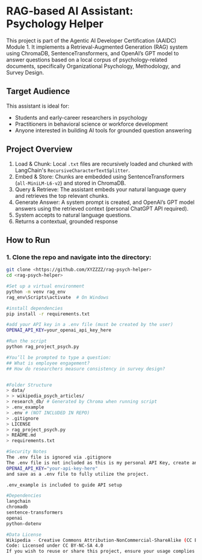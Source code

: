 # RAG-based AI Assistant: Psychology Helper

This project is part of the Agentic AI Developer Certification (AAIDC) Module 1. It implements a Retrieval-Augmented Generation (RAG) system using ChromaDB, SentenceTransformers, and OpenAI’s GPT model to answer questions based on a local corpus of psychology-related documents, specifically Organizational Psychology, Methodology, and Survey Design.

## Target Audience

This assistant is ideal for:
- Students and early-career researchers in psychology
- Practitioners in behavioral science or workforce development
- Anyone interested in building AI tools for grounded question answering

## Project Overview

1. Load & Chunk: Local `.txt` files are recursively loaded and chunked with LangChain's `RecursiveCharacterTextSplitter`.
2. Embed & Store: Chunks are embedded using SentenceTransformers (`all-MiniLM-L6-v2`) and stored in ChromaDB.
3. Query & Retrieve: The assistant embeds your natural language query and retrieves the top relevant chunks.
4. Generate Answer: A system prompt is created, and OpenAI’s GPT model answers using the retrieved context (personal ChatGPT API required).
5. System accepts to natural language questions.
6. Returns a contextual, grounded response


## How to Run

### 1. Clone the repo and navigate into the directory:

```bash
git clone <https://github.com/XYZZZZ/rag-psych-helper>
cd <rag-psych-helper>

#Set up a virtual environment
python -m venv rag_env
rag_env\Scripts\activate  # On Windows

#install dependencies
pip install -r requirements.txt

#add your API key in a .env file (must be created by the user)
OPENAI_API_KEY=your_openai_api_key_here

#Run the script
python rag_project_psych.py

#You’ll be prompted to type a question:
## What is employee engagement?
## How do researchers measure consistency in survey design?


#Folder Structure
> data/
> > wikipedia_psych_articles/
> research_db/ # Generated by Chroma when running script
> .env_example
> .env # (NOT INCLUDED IN REPO)
> .gitignore
> LICENSE
> rag_project_psych.py
> README.md
> requirements.txt

#Security Notes
The .env file is ignored via .gitignore
The .env file is not included as this is my personal API Key, create an .env file with the text 
OPENAI_API_KEY="your-api-key-here" 
and save as a .env file to fully utilize the project. 

.env_example is included to guide API setup

#Dependencies
langchain
chromadb
sentence-transformers
openai
python-dotenv

#Data License
Wikipedia - Creative Commons Attribution-NonCommercial-ShareAlike (CC BY-NC-SA)
Code: Licensed under CC BY-NC-SA 4.0
If you wish to reuse or share this project, ensure your usage complies with the original license terms of the content used.

